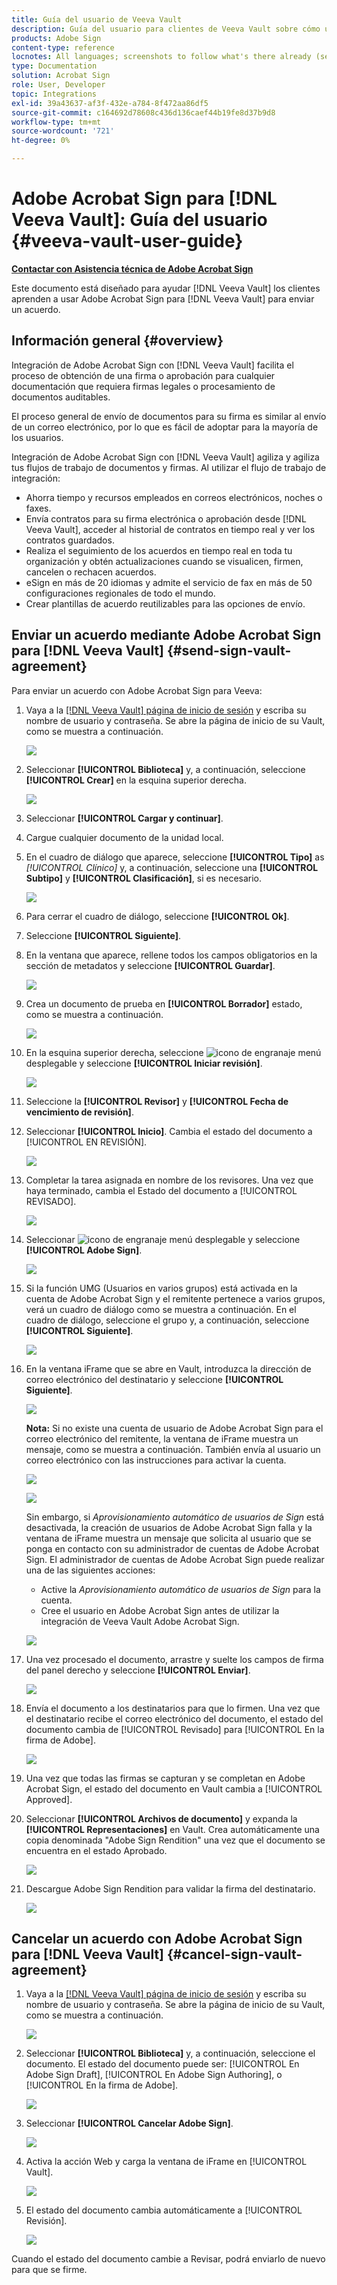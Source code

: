 ```yaml
---
title: Guía del usuario de Veeva Vault
description: Guía del usuario para clientes de Veeva Vault sobre cómo utilizar la integración de Adobe Sign con Veeva
products: Adobe Sign
content-type: reference
locnotes: All languages; screenshots to follow what's there already (seems there is a mix within a given language version of the article)
type: Documentation
solution: Acrobat Sign
role: User, Developer
topic: Integrations
exl-id: 39a43637-af3f-432e-a784-8f472aa86df5
source-git-commit: c164692d78608c436d136caef44b19fe8d37b9d8
workflow-type: tm+mt
source-wordcount: '721'
ht-degree: 0%

---
```


# Adobe Acrobat Sign para [!DNL Veeva Vault]: Guía del usuario {#veeva-vault-user-guide}

[**Contactar con Asistencia técnica de Adobe Acrobat Sign**](https://adobe.com/go/adobesign-support-center_es)

Este documento está diseñado para ayudar [!DNL Veeva Vault] los clientes aprenden a usar Adobe Acrobat Sign para [!DNL Veeva Vault] para enviar un acuerdo.

## Información general {#overview}

Integración de Adobe Acrobat Sign con [!DNL Veeva Vault] facilita el proceso de obtención de una firma o aprobación para cualquier documentación que requiera firmas legales o procesamiento de documentos auditables.

El proceso general de envío de documentos para su firma es similar al envío de un correo electrónico, por lo que es fácil de adoptar para la mayoría de los usuarios.

Integración de Adobe Acrobat Sign con [!DNL Veeva Vault] agiliza y agiliza tus flujos de trabajo de documentos y firmas. Al utilizar el flujo de trabajo de integración:

* Ahorra tiempo y recursos empleados en correos electrónicos, noches o faxes.
* Envía contratos para su firma electrónica o aprobación desde [!DNL Veeva Vault], acceder al historial de contratos en tiempo real y ver los contratos guardados.
* Realiza el seguimiento de los acuerdos en tiempo real en toda tu organización y obtén actualizaciones cuando se visualicen, firmen, cancelen o rechacen acuerdos.
* eSign en más de 20 idiomas y admite el servicio de fax en más de 50 configuraciones regionales de todo el mundo.
* Crear plantillas de acuerdo reutilizables para las opciones de envío.

## Enviar un acuerdo mediante Adobe Acrobat Sign para [!DNL Veeva Vault] {#send-sign-vault-agreement}

Para enviar un acuerdo con Adobe Acrobat Sign para Veeva:

1. Vaya a la [[!DNL Veeva Vault] página de inicio de sesión](https://login.veevavault.com/) y escriba su nombre de usuario y contraseña. Se abre la página de inicio de su Vault, como se muestra a continuación.

   ![](images/vault-home.png)

1. Seleccionar **[!UICONTROL Biblioteca]** y, a continuación, seleccione **[!UICONTROL Crear]** en la esquina superior derecha.

   ![](images/create-library.png)

1. Seleccionar **[!UICONTROL Cargar y continuar]**.

1. Cargue cualquier documento de la unidad local.

1. En el cuadro de diálogo que aparece, seleccione **[!UICONTROL Tipo]** as *[!UICONTROL Clínico]* y, a continuación, seleccione una **[!UICONTROL Subtipo]** y **[!UICONTROL Clasificación]**, si es necesario.


   ![](images/choose-document-type.png)

1. Para cerrar el cuadro de diálogo, seleccione **[!UICONTROL Ok]**.

1. Seleccione **[!UICONTROL Siguiente]**.

1. En la ventana que aparece, rellene todos los campos obligatorios en la sección de metadatos y seleccione **[!UICONTROL Guardar]**.

   ![](images/metadata-details.png)

1. Crea un documento de prueba en **[!UICONTROL Borrador]** estado, como se muestra a continuación.

   ![](images/document-draft.png)

1. En la esquina superior derecha, seleccione ![icono de engranaje](images/icon-gear.png) menú desplegable y seleccione **[!UICONTROL Iniciar revisión]**.

   ![](images/start-review.png)

1. Seleccione la **[!UICONTROL Revisor]** y **[!UICONTROL Fecha de vencimiento de revisión]**.

1. Seleccionar **[!UICONTROL Inicio]**. Cambia el estado del documento a [!UICONTROL EN REVISIÓN].

   ![](images/in-review.png)

1. Completar la tarea asignada en nombre de los revisores. Una vez que haya terminado, cambia el Estado del documento a [!UICONTROL REVISADO].

   ![](images/reviewed-status.png)

1. Seleccionar ![icono de engranaje](images/icon-gear.png) menú desplegable y seleccione **[!UICONTROL Adobe Sign]**.

   ![](images/select-adobe-sign.png)

1. Si la función UMG (Usuarios en varios grupos) está activada en la cuenta de Adobe Acrobat Sign y el remitente pertenece a varios grupos, verá un cuadro de diálogo como se muestra a continuación. En el cuadro de diálogo, seleccione el grupo y, a continuación, seleccione **[!UICONTROL Siguiente]**.

   ![](images/umg-dialog.png)

1. En la ventana iFrame que se abre en Vault, introduzca la dirección de correo electrónico del destinatario y seleccione **[!UICONTROL Siguiente]**.

   ![](images/iframe.png)

   **Nota:** Si no existe una cuenta de usuario de Adobe Acrobat Sign para el correo electrónico del remitente, la ventana de iFrame muestra un mensaje, como se muestra a continuación. También envía al usuario un correo electrónico con las instrucciones para activar la cuenta.

   ![](images/iFrame-registration-message.png)

   ![](images/iFrame-confirm-email.png)

   Sin embargo, si *Aprovisionamiento automático de usuarios de Sign* está desactivada, la creación de usuarios de Adobe Acrobat Sign falla y la ventana de iFrame muestra un mensaje que solicita al usuario que se ponga en contacto con su administrador de cuentas de Adobe Acrobat Sign. El administrador de cuentas de Adobe Acrobat Sign puede realizar una de las siguientes acciones:

   * Active la *Aprovisionamiento automático de usuarios de Sign* para la cuenta.
   * Cree el usuario en Adobe Acrobat Sign antes de utilizar la integración de Veeva Vault Adobe Acrobat Sign.

   ![](images/iFrame-contact-administrator.png)

1. Una vez procesado el documento, arrastre y suelte los campos de firma del panel derecho y seleccione **[!UICONTROL Enviar]**.

   ![](images/add-signature-fields.png)

1. Envía el documento a los destinatarios para que lo firmen. Una vez que el destinatario recibe el correo electrónico del documento, el estado del documento cambia de [!UICONTROL Revisado] para [!UICONTROL En la firma de Adobe].

   ![](images/in-adobe-signing.png)

1. Una vez que todas las firmas se capturan y se completan en Adobe Acrobat Sign, el estado del documento en Vault cambia a [!UICONTROL Approved].

1. Seleccionar **[!UICONTROL Archivos de documento]** y expanda la **[!UICONTROL Representaciones]** en Vault. Crea automáticamente una copia denominada &quot;Adobe Sign Rendition&quot; una vez que el documento se encuentra en el estado Aprobado.

   ![](images/document-files.png)

1. Descargue Adobe Sign Rendition para validar la firma del destinatario.

   ![](images/verify-signature.png)

## Cancelar un acuerdo con Adobe Acrobat Sign para [!DNL Veeva Vault] {#cancel-sign-vault-agreement}

1. Vaya a la [[!DNL Veeva Vault] página de inicio de sesión](https://login.veevavault.com/) y escriba su nombre de usuario y contraseña. Se abre la página de inicio de su Vault, como se muestra a continuación.

   ![](images/vault-home.png)

1. Seleccionar **[!UICONTROL Biblioteca]** y, a continuación, seleccione el documento. El estado del documento puede ser: [!UICONTROL En Adobe Sign Draft], [!UICONTROL En Adobe Sign Authoring], o [!UICONTROL En la firma de Adobe].

   ![](images/document-adobe-sign-authoring.png)

1. Seleccionar **[!UICONTROL Cancelar Adobe Sign]**.

   ![](images/cancel-document.png)

1. Activa la acción Web y carga la ventana de iFrame en [!UICONTROL Vault].

   ![](images/cancelled-document.png)

1. El estado del documento cambia automáticamente a [!UICONTROL Revisión].

   ![](images/cancel-reviewed.png)

Cuando el estado del documento cambie a Revisar, podrá enviarlo de nuevo para que se firme.
